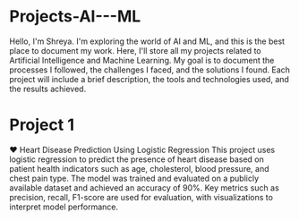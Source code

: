 # Projects-AI---ML
Hello, I'm Shreya. I'm exploring the world of AI and ML, and this is the best place to document my work.
Here, I'll store all my projects related to Artificial Intelligence and Machine Learning. My goal is to document the processes I followed, the challenges I faced, and the solutions I found. Each project will include a brief description, the tools and technologies used, and the results achieved.

# Project 1 
❤️ Heart Disease Prediction Using Logistic Regression
This project uses logistic regression to predict the presence of heart disease based on patient health indicators such as age, cholesterol, blood pressure, and chest pain type. The model was trained and evaluated on a publicly available dataset and achieved an accuracy of 90%. Key metrics such as precision, recall, F1-score are used for evaluation, with visualizations to interpret model performance.
